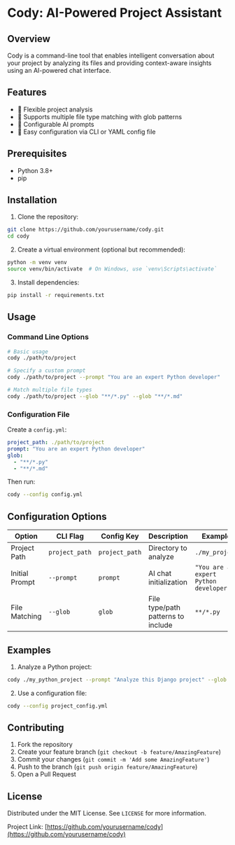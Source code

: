 # Cody: AI-Powered Project Assistant

## Overview

Cody is a command-line tool that enables intelligent conversation about your project by analyzing its files and providing context-aware insights using an AI-powered chat interface.

## Features

- 🚀 Flexible project analysis
- 📂 Supports multiple file type matching with glob patterns
- 🤖 Configurable AI prompts
- 🔧 Easy configuration via CLI or YAML config file

## Prerequisites

- Python 3.8+
- pip

## Installation

1. Clone the repository:
```bash
git clone https://github.com/yourusername/cody.git
cd cody
```

2. Create a virtual environment (optional but recommended):
```bash
python -m venv venv
source venv/bin/activate  # On Windows, use `venv\Scripts\activate`
```

3. Install dependencies:
```bash
pip install -r requirements.txt
```

## Usage

### Command Line Options

```bash
# Basic usage
cody ./path/to/project

# Specify a custom prompt
cody ./path/to/project --prompt "You are an expert Python developer"

# Match multiple file types
cody ./path/to/project --glob "**/*.py" --glob "**/*.md"
```

### Configuration File

Create a `config.yml`:
```yaml
project_path: ./path/to/project
prompt: "You are an expert Python developer"
glob: 
  - "**/*.py"
  - "**/*.md"
```

Then run:
```bash
cody --config config.yml
```

## Configuration Options

| Option | CLI Flag | Config Key | Description | Example |
|--------|----------|------------|-------------|---------|
| Project Path | `project_path` | `project_path` | Directory to analyze | `./my_project` |
| Initial Prompt | `--prompt` | `prompt` | AI chat initialization | `"You are an expert Python developer"` |
| File Matching | `--glob` | `glob` | File type/path patterns to include | `**/*.py` |

## Examples

1. Analyze a Python project:
```bash
cody ./my_python_project --prompt "Analyze this Django project" --glob "**/*.py" --glob "**/*.html"
```

2. Use a configuration file:
```bash
cody --config project_config.yml
```

## Contributing

1. Fork the repository
2. Create your feature branch (`git checkout -b feature/AmazingFeature`)
3. Commit your changes (`git commit -m 'Add some AmazingFeature'`)
4. Push to the branch (`git push origin feature/AmazingFeature`)
5. Open a Pull Request

## License

Distributed under the MIT License. See `LICENSE` for more information.

Project Link: [https://github.com/yourusername/cody](https://github.com/yourusername/cody)
